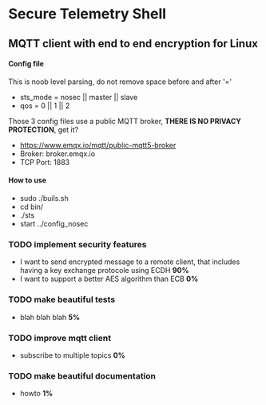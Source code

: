 # Secure Telemetry Shell 
MQTT client with end to end encryption for Linux
-------
#### Config file
This is noob level parsing, do not remove space before and after '='
- sts_mode = nosec || master || slave
- qos = 0 || 1 || 2

Those 3 config files use a public MQTT broker, **THERE IS NO PRIVACY PROTECTION**, get it?
- https://www.emqx.io/mqtt/public-mqtt5-broker
- Broker: broker.emqx.io
- TCP Port: 1883

#### How to use
- sudo ./buils.sh 
- cd bin/
- ./sts
- start ../config_nosec

### TODO implement security features
- I want to send encrypted message to a remote client, that includes
  having a key exchange protocole using ECDH **90%**
- I want to support a better AES algorithm than ECB **0%**

### TODO make beautiful tests
- blah blah blah **5%**

### TODO improve mqtt client
- subscribe to multiple topics **0%**

### TODO make beautiful documentation
- howto **1%**
